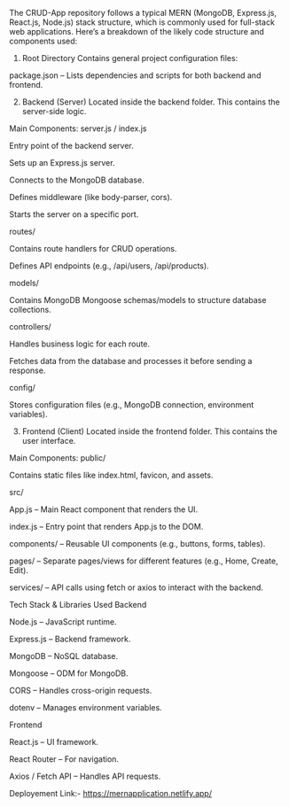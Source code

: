 The CRUD-App repository follows a typical MERN (MongoDB, Express.js, React.js, Node.js) stack structure, which is commonly used for full-stack web applications. Here’s a breakdown of the likely code structure and components used:

1. Root Directory
Contains general project configuration files:

package.json – Lists dependencies and scripts for both backend and frontend.

2. Backend (Server)
Located inside the backend folder. This contains the server-side logic.

Main Components:
server.js / index.js

Entry point of the backend server.

Sets up an Express.js server.

Connects to the MongoDB database.

Defines middleware (like body-parser, cors).

Starts the server on a specific port.

routes/

Contains route handlers for CRUD operations.

Defines API endpoints (e.g., /api/users, /api/products).

models/

Contains MongoDB Mongoose schemas/models to structure database collections.

controllers/

Handles business logic for each route.

Fetches data from the database and processes it before sending a response.

config/

Stores configuration files (e.g., MongoDB connection, environment variables).

3. Frontend (Client)
Located inside the frontend folder. This contains the user interface.

Main Components:
public/

Contains static files like index.html, favicon, and assets.

src/

App.js – Main React component that renders the UI.

index.js – Entry point that renders App.js to the DOM.

components/ – Reusable UI components (e.g., buttons, forms, tables).

pages/ – Separate pages/views for different features (e.g., Home, Create, Edit).

services/ – API calls using fetch or axios to interact with the backend.

Tech Stack & Libraries Used
Backend

Node.js – JavaScript runtime.

Express.js – Backend framework.

MongoDB – NoSQL database.

Mongoose – ODM for MongoDB.

CORS – Handles cross-origin requests.

dotenv – Manages environment variables.

Frontend

React.js – UI framework.

React Router – For navigation.

Axios / Fetch API – Handles API requests.

Deployement Link:- https://mernapplication.netlify.app/
